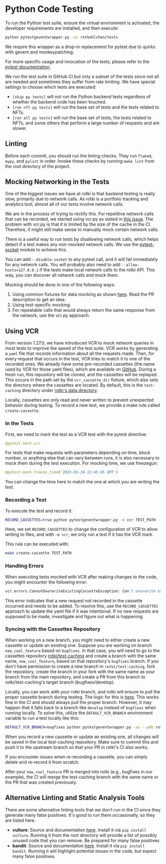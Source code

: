 # Python Code Testing

To run the Python test suite, ensure the virtual environment is activated, the developer requirements are installed, and then execute:

```sh
python pytestgeventwrapper.py -xs rotkehlchen/tests
```

We require this wrapper as a drop-in replacement for pytest due to quirks with gevent and monkeypatching.

For more specific usage and invocation of the tests, please refer to the [pytest documentation](https://docs.pytest.org/en/stable/usage.html).

We run the test suite in GitHub CI but only a subset of the tests since not all are needed and sometimes they suffer from rate limiting. We have special settings to choose which tests are executed:

- `[skip py tests]` will not run the Python backend tests regardless of whether the backend code has been touched.
- `[run nft py tests]` will run the base set of tests and the tests related to NFTs.
- `[run all py tests]` will run the base set of tests, the tests related to NFTs, and some others that perform a large number of requests and are slower.

## Linting

Before each commit, you should run the linting checks. They run `flake8`, `mypy`, and `pylint` in order. Invoke these checks by running `make lint` from the root directory of the project.

## Mocking Networking in the Tests

One of the biggest issues we have at rotki is that backend testing is really slow, primarily due to network calls. As rotki is a portfolio tracking and analytics tool, almost all of our tests involve network calls.

We are in the process of trying to rectify this. For repetitive network calls that can be recorded, we started using vcr.py as stated in [this issue](https://github.com/rotki/rotki/issues/5373). The problem with vcr.py is that it is limited by the size of the cache in the CI. Therefore, it might still make sense to manually mock certain network calls.

There is a useful way to run tests by disallowing network calls, which helps detect if a test makes any non-mocked network calls. We use the [pytest-socket](https://pypi.org/project/pytest-socket/) module to achieve this.

You can add `--disable-socket` to any pytest call, and it will fail immediately for any network calls. You will probably also need to add `--allow-hosts=127.0.0.1` if the tests make local network calls to the rotki API. This way, you can discover all network calls and mock them.

Mocking should be done in one of the following ways:

1. Using common fixtures for data mocking as shown [here](https://github.com/rotki/rotki/pull/5269). Read the PR description to get an idea.
2. Using test-specific mocking.
3. For repeatable calls that would always return the same response from the network, use the vcr.py approach.

## Using VCR

From version 1.27.0, we have introduced VCR to mock network queries in most tests to improve the speed of the test suite. VCR works by generating a `yaml` file that records information about all the requests made. Then, for every request that occurs in the test, VCR tries to match it to one of the recorded ones. We already have some pre-recorded cassettes (the name used by VCR for those yaml files), which are available on [GitHub](https://github.com/rotki/test-caching). During a fresh run, this repository will be cloned, and the cassettes will be replayed. This occurs in the path set by the `vcr_cassette_dir` fixture, which also sets the directory where the cassettes are located. By default, this is the `test-caching` directory under [rotki's data directory](/usage-guides/data-directory.html#rotki-data-directory).

Locally, cassettes are only read and never written to prevent unexpected behavior during testing. To record a new test, we provide a make rule called `create-cassette`.

### In the Tests

First, we need to mark the test as a VCR test with the pytest directive:

```python
@pytest.mark.vcr
```

For tests that make requests with parameters depending on time, block number, or anything else that can vary between runs, it is also necessary to mock them during the test execution. For mocking time, we use freezegun:

```python
@pytest.mark.freeze_time('2023-01-24 22:45:45 GMT')
```

You can change the time here to match the one at which you are writing the test.

### Recording a Test

To execute the test and record it:

```sh
RECORD_CASSETTES=true python pytestgeventwrapper.py -m vcr TEST_PATH
```

Here, we set `RECORD_CASSETTES` to change the configuration of VCR to allow writing to files, and with `-m vcr`, we only run a test if it has the VCR mark.

This rule can be executed with:

```sh
make create-cassette TEST_PATH
```

### Handling Errors

When executing tests mocked with VCR after making changes to the code, you might encounter the following error:

```sh
vcr.errors.CannotOverwriteExistingCassetteException: Can't overwrite existing cassette
```

This error indicates that a new request not recorded in the cassette occurred and needs to be added. To resolve this, use the `RECORD_CASSETTES` approach to update the yaml file if it was intentional. If no new requests are supposed to be made, investigate and figure out what is happening.

### Syncing with the Cassettes Repository

When working on a new branch, you might need to either create a new cassette or update an existing one. Suppose you are working on branch `new_cool_feature` based on `bugfixes`. In that case, you will need to go to the cassettes repository [rotki/test-caching](https://github.com/rotki/test-caching) and create a branch with the same name, `new_cool_feature`, based on that repository's `bugfixes` branch. If you don't have permission to create a new branch in `rotki/test-caching`, fork the repository, create the branch in your fork with the same name as your branch from the main repository, and create a PR from this branch to rotki/test-caching's target branch (bugfixes/develop).

Locally, you can work with your rotki branch, and rotki will ensure to pull the proper cassette branch during testing. The logic for this is [here](https://github.com/rotki/rotki/blob/20534a679a0f1bc7951fa21496aaa5eab976ae1b/rotkehlchen/tests/conftest.py#L225). This works fine in the CI and should always pull the proper branch. However, it may happen that it falls back to a branch like `develop` instead of `bugfixes` when running locally. To solve this, utilize the `DEFAULT_VCR_BRANCH` environment variable to run a test locally like this:

```sh
DEFAULT_VCR_BRANCH=bugfixes python pytestgeventwrapper.py -xs --pdb rotkehlchen/tests/unit/test_evm_tx_decoding.py::test_genesis_remove_address
```

When you record a new cassette or update an existing one, all changes will be saved in the local test-caching repository. Make sure to commit this and push it to the upstream branch so that your PR in rotki's CI also works.

If you encounter issues when re-recording a cassette, you can simply delete and re-record it from scratch.

After your `new_cool_feature` PR is merged into rotki (e.g., bugfixes in our example), the CI will merge the test-caching branch with the same name or the PR that was created previously.

## Alternative Linting and Static Analysis Tools

There are some alternative linting tools that we don't run in the CI since they generate many false positives. It's good to run them occasionally, so they are listed here.

- **vulture**: Source and documentation [here](https://github.com/jendrikseipp/vulture). Install it via `pip install vulture`. Running it from the root directory will provide a list of possibly unused code that you can remove. Be prepared for many false positives.
- **bandit**: Source and documentation [here](https://github.com/PyCQA/bandit). Install it via `pip install bandit`. Running it will highlight potential issues in the code, but expect many false positives.
